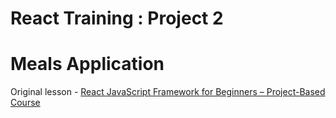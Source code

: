 # React Training : Project 2

# Meals Application

Original lesson - [React JavaScript Framework for Beginners – Project-Based Course](https://www.youtube.com/watch?v=u6gSSpfsoOQ)
